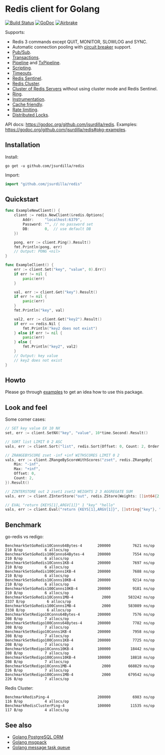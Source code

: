 # Redis client for Golang

[![Build Status](https://travis-ci.org/jsurdilla/redis.png?branch=master)](https://travis-ci.org/jsurdilla/redis)
[![GoDoc](https://godoc.org/github.com/jsurdilla/redis?status.svg)](https://godoc.org/github.com/jsurdilla/redis)
[![Airbrake](https://img.shields.io/badge/kudos-airbrake.io-orange.svg)](https://airbrake.io)

Supports:

- Redis 3 commands except QUIT, MONITOR, SLOWLOG and SYNC.
- Automatic connection pooling with [circuit breaker](https://en.wikipedia.org/wiki/Circuit_breaker_design_pattern) support.
- [Pub/Sub](https://godoc.org/github.com/jsurdilla/redis#PubSub).
- [Transactions](https://godoc.org/github.com/jsurdilla/redis#Multi).
- [Pipeline](https://godoc.org/github.com/jsurdilla/redis#example-Client-Pipeline) and [TxPipeline](https://godoc.org/github.com/jsurdilla/redis#example-Client-TxPipeline).
- [Scripting](https://godoc.org/github.com/jsurdilla/redis#Script).
- [Timeouts](https://godoc.org/github.com/jsurdilla/redis#Options).
- [Redis Sentinel](https://godoc.org/github.com/jsurdilla/redis#NewFailoverClient).
- [Redis Cluster](https://godoc.org/github.com/jsurdilla/redis#NewClusterClient).
- [Cluster of Redis Servers](https://godoc.org/github.com/jsurdilla/redis#example-NewClusterClient--ManualSetup) without using cluster mode and Redis Sentinel.
- [Ring](https://godoc.org/github.com/jsurdilla/redis#NewRing).
- [Instrumentation](https://godoc.org/github.com/jsurdilla/redis#ex-package--Instrumentation).
- [Cache friendly](https://github.com/go-redis/cache).
- [Rate limiting](https://github.com/jsurdilla/redis_rate).
- [Distributed Locks](https://github.com/bsm/redis-lock).

API docs: https://godoc.org/github.com/jsurdilla/redis.
Examples: https://godoc.org/github.com/jsurdilla/redis#pkg-examples.

## Installation

Install:

```shell
go get -u github.com/jsurdilla/redis
```

Import:

```go
import "github.com/jsurdilla/redis"
```

## Quickstart

```go
func ExampleNewClient() {
	client := redis.NewClient(&redis.Options{
		Addr:     "localhost:6379",
		Password: "", // no password set
		DB:       0,  // use default DB
	})

	pong, err := client.Ping().Result()
	fmt.Println(pong, err)
	// Output: PONG <nil>
}

func ExampleClient() {
	err := client.Set("key", "value", 0).Err()
	if err != nil {
		panic(err)
	}

	val, err := client.Get("key").Result()
	if err != nil {
		panic(err)
	}
	fmt.Println("key", val)

	val2, err := client.Get("key2").Result()
	if err == redis.Nil {
		fmt.Println("key2 does not exist")
	} else if err != nil {
		panic(err)
	} else {
		fmt.Println("key2", val2)
	}
	// Output: key value
	// key2 does not exist
}
```

## Howto

Please go through [examples](https://godoc.org/github.com/jsurdilla/redis#pkg-examples) to get an idea how to use this package.

## Look and feel

Some corner cases:

```go
// SET key value EX 10 NX
set, err := client.SetNX("key", "value", 10*time.Second).Result()

// SORT list LIMIT 0 2 ASC
vals, err := client.Sort("list", redis.Sort{Offset: 0, Count: 2, Order: "ASC"}).Result()

// ZRANGEBYSCORE zset -inf +inf WITHSCORES LIMIT 0 2
vals, err := client.ZRangeByScoreWithScores("zset", redis.ZRangeBy{
	Min: "-inf",
	Max: "+inf",
	Offset: 0,
	Count: 2,
}).Result()

// ZINTERSTORE out 2 zset1 zset2 WEIGHTS 2 3 AGGREGATE SUM
vals, err := client.ZInterStore("out", redis.ZStore{Weights: []int64{2, 3}}, "zset1", "zset2").Result()

// EVAL "return {KEYS[1],ARGV[1]}" 1 "key" "hello"
vals, err := client.Eval("return {KEYS[1],ARGV[1]}", []string{"key"}, "hello").Result()
```

## Benchmark

go-redis vs redigo:

```
BenchmarkSetGoRedis10Conns64Bytes-4 	  200000	      7621 ns/op	     210 B/op	       6 allocs/op
BenchmarkSetGoRedis100Conns64Bytes-4	  200000	      7554 ns/op	     210 B/op	       6 allocs/op
BenchmarkSetGoRedis10Conns1KB-4     	  200000	      7697 ns/op	     210 B/op	       6 allocs/op
BenchmarkSetGoRedis100Conns1KB-4    	  200000	      7688 ns/op	     210 B/op	       6 allocs/op
BenchmarkSetGoRedis10Conns10KB-4    	  200000	      9214 ns/op	     210 B/op	       6 allocs/op
BenchmarkSetGoRedis100Conns10KB-4   	  200000	      9181 ns/op	     210 B/op	       6 allocs/op
BenchmarkSetGoRedis10Conns1MB-4     	    2000	    583242 ns/op	    2337 B/op	       6 allocs/op
BenchmarkSetGoRedis100Conns1MB-4    	    2000	    583089 ns/op	    2338 B/op	       6 allocs/op
BenchmarkSetRedigo10Conns64Bytes-4  	  200000	      7576 ns/op	     208 B/op	       7 allocs/op
BenchmarkSetRedigo100Conns64Bytes-4 	  200000	      7782 ns/op	     208 B/op	       7 allocs/op
BenchmarkSetRedigo10Conns1KB-4      	  200000	      7958 ns/op	     208 B/op	       7 allocs/op
BenchmarkSetRedigo100Conns1KB-4     	  200000	      7725 ns/op	     208 B/op	       7 allocs/op
BenchmarkSetRedigo10Conns10KB-4     	  100000	     18442 ns/op	     208 B/op	       7 allocs/op
BenchmarkSetRedigo100Conns10KB-4    	  100000	     18818 ns/op	     208 B/op	       7 allocs/op
BenchmarkSetRedigo10Conns1MB-4      	    2000	    668829 ns/op	     226 B/op	       7 allocs/op
BenchmarkSetRedigo100Conns1MB-4     	    2000	    679542 ns/op	     226 B/op	       7 allocs/op
```

Redis Cluster:

```
BenchmarkRedisPing-4                	  200000	      6983 ns/op	     116 B/op	       4 allocs/op
BenchmarkRedisClusterPing-4         	  100000	     11535 ns/op	     117 B/op	       4 allocs/op
```

## See also

- [Golang PostgreSQL ORM](https://github.com/go-pg/pg)
- [Golang msgpack](https://github.com/vmihailenco/msgpack)
- [Golang message task queue](https://github.com/go-msgqueue/msgqueue)
